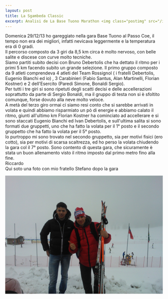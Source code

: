 ```yaml
---
layout: post
title: La Sgambeda Classic
excerpt: Analisi de La Base Tuono Marathon <img class="postimg" src="/images/basetuono.jpg">
---
```


Domenica 29/12/13 ho gareggiato nella gara Base Tuono al Passo Coe, il tempo non era dei migliori, infatti nevicava leggermente e la temperatura era di 0 gradi.<br>
Il percorso composto da 3 giri da 8,5 km circa è molto nervoso, con belle salite e discese con curve molto tecniche.<br>
Siamo partiti subito decisi con Bruno Debertolis che ha dettato il ritmo per i primi 5 km facendo subito un grande selezione.
Il primo gruppo composto da 9 atleti comprendeva 4 atleti del Team Rossignol ( i fratelli Debertolis, Eugenio Bianchi ed io) , 3 Carabinieri (Fabio Santus, Alan Martinelli, Florian Kostner) e 2 dell'Esercito (Paredi Simone, Bonaldi Sergio).
<br>
Per tutti i tre giri si sono ripetuti degli scatti decisi e delle accellerazioni soprattutto da parte di Sergio Bonaldi, ma il gruppo di testa non si è sfoltito comunque, forse dovuto alla neve molto veloce.
<br>
A metà del terzo giro ormai ci siamo resi conto che si sarebbe arrivati in volata e quindi abbiamo risparmiato un pò di energie e abbiamo calato il ritmo, giunti all'ultimo km Florian Kostner ha cominciato ad accellerare e si sono staccati Eugenio Bianchi ed Ivan Debertolis, e sull'ultima salita si sono formati due gruppetti, uno che ha fatto la volata per il 1° posto e il secondo gruppetto che ha fatto la volata per il 5° posto.<br>
Io purtroppo mi sono trovato nel secondo gruppetto, sia per motivi fisici (ero cotto), sia per motivi di scarsa scaltrezza, ed ho perso la volata chiudendo la gara col il 7° posto. 
Sono contento di questa gara, che sicuramente è stata un buon allenamento visto il ritmo imposto dal primo metro fino alla fine. 
<br>
Riccardo 
<br>
Qui soto una foto con mio fratello Stefano dopo la gara



<a href="/images/sgambeda.jpg"><img class="postimg" src="/images/basetuono.jpg"></a>

